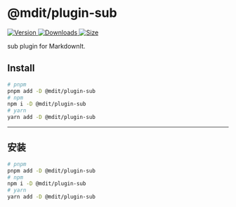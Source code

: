 # @mdit/plugin-sub

[![Version](https://img.shields.io/npm/v/@mdit/plugin-sub/next.svg?style=flat-square&logo=npm) ![Downloads](https://img.shields.io/npm/dm/@mdit/plugin-sub.svg?style=flat-square&logo=npm) ![Size](https://img.shields.io/bundlephobia/min/@mdit/plugin-sub?style=flat-square&logo=npm)](https://www.npmjs.com/package/@mdit/plugin-sub)

sub plugin for MarkdownIt.

## Install

```bash
# pnpm
pnpm add -D @mdit/plugin-sub
# npm
npm i -D @mdit/plugin-sub
# yarn
yarn add -D @mdit/plugin-sub
```

---

## 安装

```bash
# pnpm
pnpm add -D @mdit/plugin-sub
# npm
npm i -D @mdit/plugin-sub
# yarn
yarn add -D @mdit/plugin-sub
```
